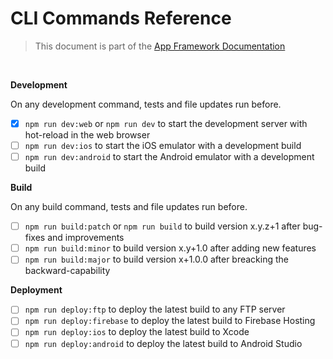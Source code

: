 # CLI Commands Reference

> This document is part of the [App Framework Documentation](../../README_V2.md#documentation)

<br />

**Development**

On any development command, tests and file updates run before.

- [x] `npm run dev:web` or `npm run dev` to start the development server with hot-reload in the web browser
- [ ] `npm run dev:ios` to start the iOS emulator with a development build
- [ ] `npm run dev:android` to start the Android emulator with a development build

**Build**

On any build command, tests and file updates run before.

- [ ] `npm run build:patch` or `npm run build` to build version x.y.z+1 after bug-fixes and improvements
- [ ] `npm run build:minor` to build version x.y+1.0 after adding new features
- [ ] `npm run build:major` to build version x+1.0.0 after breacking the backward-capability

**Deployment**

- [ ] `npm run deploy:ftp` to deploy the latest build to any FTP server
- [ ] `npm run deploy:firebase` to deploy the latest build to Firebase Hosting
- [ ] `npm run deploy:ios` to deploy the latest build to Xcode
- [ ] `npm run deploy:android` to deploy the latest build to Android Studio
